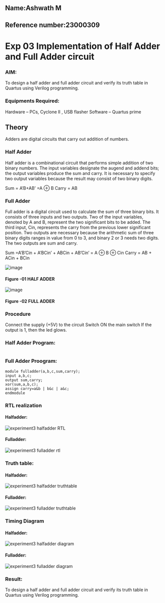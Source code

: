 ## Name:Ashwath M
## Reference number:23000309
# Exp 03 Implementation of Half Adder and Full Adder circuit
### AIM:
To design a half adder and full adder circuit and verify its truth table in Quartus using Verilog programming.

### Equipments Required:
Hardware – PCs, Cyclone II , USB flasher
Software – Quartus prime
## Theory
Adders are digital circuits that carry out addition of numbers.

### Half Adder
Half adder is a combinational circuit that performs simple addition of two binary numbers. The input variables designate the augend and addend bits; the output variables produce the sum and carry. It is necessary to specify two output variables because the result may consist of two binary digits.

Sum = A’B+AB’ =A ⊕ B Carry = AB

### Full Adder
Full adder is a digital circuit used to calculate the sum of three binary bits. It consists of three inputs and two outputs. Two of the input variables, denoted by A and B, represent the two significant bits to be added. The third input, Cin, represents the carry from the previous lower significant position. Two outputs are necessary because the arithmetic sum of three binary digits ranges in value from 0 to 3, and binary 2 or 3 needs two digits. The two outputs are sum and carry.

Sum =A’B’Cin + A’BCin’ + ABCin + AB’Cin’ = A ⊕ B ⊕ Cin Carry = AB + ACin + BCin

 ![image](https://user-images.githubusercontent.com/36288975/163552156-a13e5a56-c638-4110-97d9-8896907c8d25.png)

#### Figure -01 HALF ADDER 


![image](https://user-images.githubusercontent.com/36288975/163552057-b3547877-6d07-45b4-b7e0-bcfebfad9e1d.png)

#### Figure -02 FULL ADDER 

### Procedure

Connect the supply (+5V) to the circuit
Switch ON the main switch
If the output is 1, then the led glows.
### Half Adder Program:
```
```
### Full Adder Proogram:
```
module fulladder(a,b,c,sum,carry);
input a,b,c;
output sum,carry;
xor(sum,a,b,c);
assign carry=a&b | b&c | a&c;
endmodule
```
### RTL realization
#### Halfadder:
![experiment3 halfadder RTL](https://github.com/Ashwathm12/Exp-02-Implementation-of-Half-Adder-and-Full-Adder-circuit/assets/138849225/f6d308a8-a007-4c50-9b77-2e0eb6b2d3e8)

#### Fulladder:
![experiment3 fulladder rtl](https://github.com/Ashwathm12/Exp-02-Implementation-of-Half-Adder-and-Full-Adder-circuit/assets/138849225/80c6acb0-94cc-4fb6-b9e7-b80695831fc2)

### Truth table:
#### Halfadder:
![experiment3 halfadder truthtable](https://github.com/Ashwathm12/Exp-02-Implementation-of-Half-Adder-and-Full-Adder-circuit/assets/138849225/eb5a81d3-00af-4155-b4bb-a2a861bcc62f)

#### Fulladder:
![experiment3 fulladder truthtable](https://github.com/Ashwathm12/Exp-02-Implementation-of-Half-Adder-and-Full-Adder-circuit/assets/138849225/ef0468bd-87c5-40e8-ae4c-b862c95cf2cc)

### Timing Diagram
#### Halfadder:
![experiment3 halfadder diagram](https://github.com/Ashwathm12/Exp-02-Implementation-of-Half-Adder-and-Full-Adder-circuit/assets/138849225/ed797cef-2726-4b9b-9dcb-3c6249a7f4df)

#### Fulladder:
![experiment3 fulladder diagram](https://github.com/Ashwathm12/Exp-02-Implementation-of-Half-Adder-and-Full-Adder-circuit/assets/138849225/93e0fd62-c414-4b10-b268-18ff12869e34)


### Result:
To design a half adder and full adder circuit and verify its truth table in Quartus using Verilog programming.
